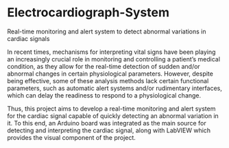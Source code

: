 # Electrocardiograph-System
Real-time monitoring and alert system to detect abnormal variations in cardiac signals

In recent times, mechanisms for interpreting vital signs have been playing an increasingly crucial role in monitoring and controlling a patient’s medical condition, as they allow for the real-time detection of sudden and/or abnormal changes in certain physiological parameters. However, despite being effective, some of these analysis methods lack certain functional parameters, such as automatic alert systems and/or rudimentary interfaces, which can delay the readiness to respond to a physiological change.

Thus, this project aims to develop a real-time monitoring and alert system for the cardiac signal capable of quickly detecting an abnormal variation in it. To this end, an Arduino board was integrated as the main source for detecting and interpreting the cardiac signal, along with LabVIEW which provides the visual component of the project.
